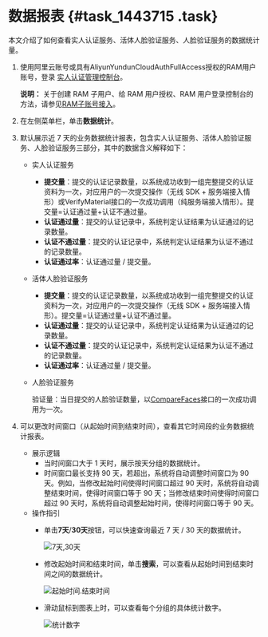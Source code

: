 # 数据报表 {#task_1443715 .task}

本文介绍了如何查看实人认证服务、活体人脸验证服务、人脸验证服务的数据统计量。

1.  使用阿里云账号或具有AliyunYundunCloudAuthFullAccess授权的RAM用户账号，登录 [实人认证管理控制台](https://yundun.console.aliyun.com/?p=cloudauth)。 

    **说明：** 关于创建 RAM 子用户、给 RAM 用户授权、RAM 用户登录控制台的方法，请参见[RAM子账号接入](../../../../cn.zh-CN/实人认证/集成指南/服务端接入/RAM子账号接入.md#)。

2.  在左侧菜单栏，单击**数据统计**。
3.  默认展示近 7 天的业务数据统计报表，包含实人认证服务、活体人脸验证服务、人脸验证服务三部分，其中的数据含义解释如下： 
    -   实人认证服务
        -   **提交量**：提交的认证记录数量，以系统成功收到一组完整提交的认证资料为一次，对应用户的一次提交操作（无线 SDK + 服务端接入情形）或VerifyMaterial接口的一次成功调用（纯服务端接入情形）。提交量=认证通过量+认证不通过量。
        -   **认证通过量**：提交的认证记录中，系统判定认证结果为认证通过的记录数量。
        -   **认证不通过量**：提交的认证记录中，系统判定认证结果为认证不通过的记录数量。
        -   **认证通过率**：认证通过量 / 提交量。
    -   活体人脸验证服务
        -   **提交量**：提交的认证记录数量，以系统成功收到一组完整提交的认证资料为一次，对应用户的一次提交操作（无线 SDK + 服务端接入情形）。提交量=认证通过量+认证不通过量。
        -   **认证通过量**：提交的认证记录中，系统判定认证结果为认证通过的记录数量。
        -   **认证不通过量**：提交的认证记录中，系统判定认证结果为认证不通过的记录数量。
        -   **认证通过率**：认证通过量 / 提交量。
    -   人脸验证服务

        验证量：当日提交的人脸验证数量，以[CompareFaces](../../../../cn.zh-CN/人脸比对验证/人脸比对验证接口.md#)接口的一次成功调用为一次。

4.  可以更改时间窗口（从起始时间到结束时间），查看其它时间段的业务数据统计报表。 
    -   展示逻辑
        -   当时间窗口大于 1 天时，展示按天分组的数据统计。
        -   时间窗口最长支持 90 天，若超出，系统将自动调整时间窗口为 90 天。例如，当修改起始时间使得时间窗口超过 90 天时，系统将自动调整结束时间，使得时间窗口等于 90 天；当修改结束时间使得时间窗口超过 90 天时，系统将自动调整起始时间，使得时间窗口等于 90 天。
    -   操作指引
        -   单击**7天**/**30天**按钮，可以快速查询最近 7 天 / 30 天的数据统计。

            ![7天,30天](http://static-aliyun-doc.oss-cn-hangzhou.aliyuncs.com/assets/img/1148623/156516659253901_zh-CN.png)

        -   修改起始时间和结束时间，单击**搜索**，可以查看从起始时间到结束时间之间的数据统计。

            ![起始时间.结束时间](http://static-aliyun-doc.oss-cn-hangzhou.aliyuncs.com/assets/img/1148623/156516659353903_zh-CN.png)

        -   滑动鼠标到图表上时，可以查看每个分组的具体统计数字。

            ![统计数字](http://static-aliyun-doc.oss-cn-hangzhou.aliyuncs.com/assets/img/1148623/156516659353904_zh-CN.png)


